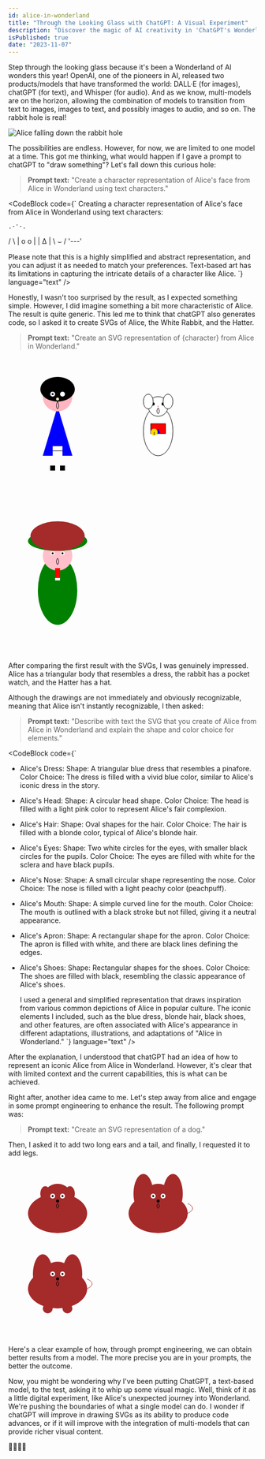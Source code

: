 ```yaml
---
id: alice-in-wonderland
title: "Through the Looking Glass with ChatGPT: A Visual Experiment"
description: "Discover the magic of AI creativity in 'ChatGPT's Wonderland: Drawing with Words.' Explore the creative evolution of AI and the potential for richer visual content."
isPublished: true
date: "2023-11-07"
---
```


Step through the looking glass because it's been a Wonderland of AI wonders this year!  OpenAI, one of the pioneers in AI, released two products/models that have transformed the world: DALL·E (for images), chatGPT (for text), and Whisper (for audio). And as we know, multi-models are on the horizon, allowing the combination of models to transition from text to images, images to text, and possibly images to audio, and so on. The rabbit hole is real!

<div className="flex justify-center">
    <Image src="/images/rabbit-hole.gif" alt="Alice falling down the rabbit hole" className="py-6 animate-fade-in" height={200} width={300} />
</div>

The possibilities are endless. However, for now, we are limited to one model at a time. This got me thinking, what would happen if I gave a prompt to chatGPT to "draw something"? Let's fall down this curious hole:

>**Prompt text:** "Create a character representation of Alice's face from Alice in Wonderland using text characters."

<CodeBlock code={`
  Creating a character representation of Alice\'s face from Alice in Wonderland
  using text characters:

    .-'-.
   /     \\
  | o   o |
  |   ∆   |
   \\  ⌣  /
    '---'
  
  Please note that this is a highly simplified and abstract representation,
  and you can adjust it as needed to match your preferences. Text-based art
  has its limitations in capturing the intricate details of a character like Alice.
`} language="text" />

Honestly, I wasn't too surprised by the result, as I expected something simple. However, I did imagine something a bit more characteristic of Alice. The result is quite generic. This led me to think that chatGPT also generates code, so I asked it to create SVGs of Alice, the White Rabbit, and the Hatter.

>**Prompt text:** "Create an SVG representation of \{character\} from Alice in Wonderland."

<div className="flex justify-center content-between">
<svg xmlns="http://www.w3.org/2000/svg" width="200" height="300" version="1.1">
  <path d="M100 100 L130 200 L70 200 Z" fill="blue" />
  <circle cx="100" cy="80" r="30" fill="lightpink" />
  <ellipse cx="100" cy="65" rx="35" ry="25" fill="blonde" />
  <circle cx="90" cy="75" r="5" fill="white" />
  <circle cx="110" cy="75" r="5" fill="white" />
  <circle cx="90" cy="75" r="2" fill="black" />
  <circle cx="100" cy="85" r="3" fill="peachpuff" />
  <path d="M100 90 Q95 100, 100 105 Q105 100, 100 90" stroke="black" fill="none" />
  <rect x="90" y="180" width="20" height="20" fill="white" />
  <line x1="90" y1="180" x2="110" y2="180" stroke="black" stroke-width="1" />
  <line x1="90" y1="190" x2="110" y2="190" stroke="black" stroke-width="1" />
  <rect x="85" y="220" width="10" height="10" fill="black" />
  <rect x="105" y="220" width="10" height="10" fill="black" />
</svg>

<svg xmlns="http://www.w3.org/2000/svg" width="200" height="300" version="1.1">
  <ellipse cx="100" cy="150" rx="30" ry="50" fill="white" stroke="black" stroke-width="1" />
  <circle cx="100" cy="100" r="20" fill="white" stroke="black" stroke-width="1" />
  <circle cx="90" cy="95" r="3" fill="black" />
  <circle cx="110" cy="95" r="3" fill="black" />
  <circle cx="100" cy="100" r="2" fill="pink" />
  <path d="M100 103 Q105 110, 100 115 Q95 110, 100 103" stroke="black" fill="none" />
  <ellipse cx="80" cy="90" rx="10" ry="15" fill="white" stroke="black" stroke-width="1" />
  <ellipse cx="120" cy="90" rx="10" ry="15" fill="white" stroke="black" stroke-width="1" />
  <rect x="85" y="135" width="30" height="20" fill="red" stroke="black" stroke-width="1" />
  <polygon points="100,145 95,155 105,155" fill="blue" />
  <circle cx="92" cy="152" r="7" fill="gold" />
  <rect x="88" y="150" width="8" height="4" fill="gold" />
  <line x1="92" y1="152" x2="92" y2="158" stroke="black" stroke-width="1" />
</svg>

<svg xmlns="http://www.w3.org/2000/svg" width="200" height="300" version="1.1">
  <ellipse cx="100" cy="170" rx="40" ry="70" fill="green" />
  <circle cx="100" cy="100" r="30" fill="pink" />
  <circle cx="90" cy="95" r="4" fill="white" />
  <circle cx="110" cy="95" r="4" fill="white" />
  <circle cx="90" cy="95" r="2" fill="black" />
  <circle cx="110" cy="95" r="2" fill="black" />
  <circle cx="100" cy="100" r="3" fill="pink" />
  <path d="M100 105 Q105 112, 100 118 Q95 112, 100 105" stroke="black" fill="none" />
  <ellipse cx="100" cy="70" rx="60" ry="20" fill="green" />
  <ellipse cx="100" cy="60" rx="55" ry="30" fill="brown" />
  <rect x="95" y="125" width="10" height="20" fill="red" />
  <rect x="95" y="145" width="10" height="5" fill="white" />
</svg>
</div>

After comparing the first result with the SVGs, I was genuinely impressed. Alice has a triangular body that resembles a dress, the rabbit has a pocket watch, and the Hatter has a hat.

Although the drawings are not immediately and obviously recognizable, meaning that Alice isn't instantly recognizable, I then asked:

>**Prompt text:** "Describe with text the SVG that you create of Alice from Alice in Wonderland and explain the shape and color choice for elements."

<CodeBlock code={`
  - Alice\'s Dress:
    Shape: A triangular blue dress that resembles a pinafore.
    Color Choice: The dress is filled with a vivid blue color, similar to Alice\'s iconic dress in the story.
  
  - Alice\'s Head:
    Shape: A circular head shape.
    Color Choice: The head is filled with a light pink color to represent Alice\'s fair complexion.
  
  - Alice\'s Hair:
    Shape: Oval shapes for the hair.
    Color Choice: The hair is filled with a blonde color, typical of Alice\'s blonde hair.
  
  - Alice\'s Eyes:
    Shape: Two white circles for the eyes, with smaller black circles for the pupils.
    Color Choice: The eyes are filled with white for the sclera and have black pupils.
  
  - Alice\'s Nose:
    Shape: A small circular shape representing the nose.
    Color Choice: The nose is filled with a light peachy color (peachpuff).
  
  - Alice\'s Mouth:
    Shape: A simple curved line for the mouth.
    Color Choice: The mouth is outlined with a black stroke but not filled, giving it 
    a neutral appearance.
  
  - Alice\'s Apron:
    Shape: A rectangular shape for the apron.
    Color Choice: The apron is filled with white, and there are black lines defining the edges.
   
  - Alice\'s Shoes:
    Shape: Rectangular shapes for the shoes.
    Color Choice: The shoes are filled with black, resembling the classic appearance of 
    Alice\'s shoes.

    I used a general and simplified representation that draws inspiration from various common 
    depictions of Alice in popular culture. The iconic elements I included, such as the blue dress, 
    blonde hair, black shoes, and other features, are often associated with Alice's appearance in 
    different adaptations, illustrations, and adaptations of "Alice in Wonderland."
`} language="text" />

After the explanation, I understood that chatGPT had an idea of how to represent an iconic Alice from Alice in Wonderland. However, it's clear that with limited context and the current capabilities, this is what can be achieved.

Right after, another idea came to me. Let's step away from alice and engage in some prompt engineering to enhance the result. The following prompt was: 

>**Prompt text:** "Create an SVG representation of a dog." 

Then, I asked it to add two long ears and a tail, and finally, I requested it to add legs.

<div className="flex justify-center content-between">
<svg xmlns="http://www.w3.org/2000/svg" width="200" height="150" version="1.1">
  <ellipse cx="100" cy="100" rx="60" ry="40" fill="brown" />
  <circle cx="100" cy="70" r="30" fill="brown" />
  <circle cx="90" cy="65" r="5" fill="white" />
  <circle cx="110" cy="65" r="5" fill="white" />
  <circle cx="90" cy="65" r="2" fill="black" />
  <circle cx="110" cy="65" r="2" fill="black" />
  <circle cx="100" cy="75" r="3" fill="black" />
  <path d="M100 80 Q95 85, 100 90 Q105 85, 100 80" stroke="black" fill="none" />
  <ellipse cx="75" cy="60" rx="10" ry="15" fill="brown" />
  <ellipse cx="125" cy="60" rx="10" ry="15" fill="brown" />
  <path d="M60 100 Q40 110, 60 120" stroke="brown" fill="none" />
  <rect x="80" y="110" width="10" height="20" fill="brown" />
  <rect x="110" y="110" width="10" height="20" fill="brown" />
</svg>

<svg xmlns="http://www.w3.org/2000/svg" width="200" height="150" version="1.1">
  <ellipse cx="100" cy="100" rx="60" ry="40" fill="brown" />
  <circle cx="100" cy="70" r="30" fill="brown" />
  <ellipse cx="70" cy="60" rx="20" ry="40" fill="brown" />
  <ellipse cx="130" cy="60" rx="20" ry="40" fill="brown" />
  <path d="M160 100 Q180 90, 160 80" stroke="brown" fill="none" />
  <circle cx="90" cy="65" r="5" fill="white" />
  <circle cx="110" cy="65" r="5" fill="white" />
  <circle cx="90" cy="65" r="2" fill="black" />
  <circle cx="110" cy="65" r="2" fill="black" />
  <circle cx="100" cy="75" r="3" fill="black" />
  <path d="M100 80 Q95 85, 100 90 Q105 85, 100 80" stroke="black" fill="none" />
  <rect x="80" y="110" width="10" height="20" fill="brown" />
  <rect x="110" y="110" width="10" height="20" fill="brown" />
</svg>

<svg xmlns="http://www.w3.org/2000/svg" width="200" height="200" version="1.1">
  <ellipse cx="100" cy="100" rx="60" ry="40" fill="brown" />
  <circle cx="100" cy="75" r="30" fill="brown" />
  <ellipse cx="70" cy="70" rx="20" ry="40" fill="brown" />
  <ellipse cx="130" cy="70" rx="20" ry="40" fill="brown" />
  <path d="M160 100 Q180 90, 160 80" stroke="brown" fill="none" />
  <circle cx="90" cy="70" r="5" fill="white" />
  <circle cx="110" cy="70" r="5" fill="white" />
  <circle cx="90" cy="70" r="2" fill="black" />
  <circle cx="110" cy="70" r="2" fill="black" />
  <circle cx="100" cy="80" r="3" fill="black" />
  <path d="M100 85 Q95 90, 100 95 Q105 90, 100 85" stroke="black" fill="none" />
  <circle cx="80" cy="120" r="10" fill="brown" />
  <circle cx="120" cy="120" r="10" fill="brown" />
  <circle cx="80" cy="140" r="10" fill="brown" />
  <circle cx="120" cy="140" r="10" fill="brown" />
</svg>
</div>

Here's a clear example of how, through prompt engineering, we can obtain better results from a model. The more precise you are in your prompts, the better the outcome.

Now, you might be wondering why I've been putting ChatGPT, a text-based model, to the test, asking it to whip up some visual magic. Well, think of it as a little digital experiment, like Alice's unexpected journey into Wonderland. We're pushing the boundaries of what a single model can do. I wonder if chatGPT will improve in drawing SVGs as its ability to produce code advances, or if it will improve with the integration of multi-models that can provide richer visual content.

<p className="text-center">🎩🌟🍄🐇</p>
